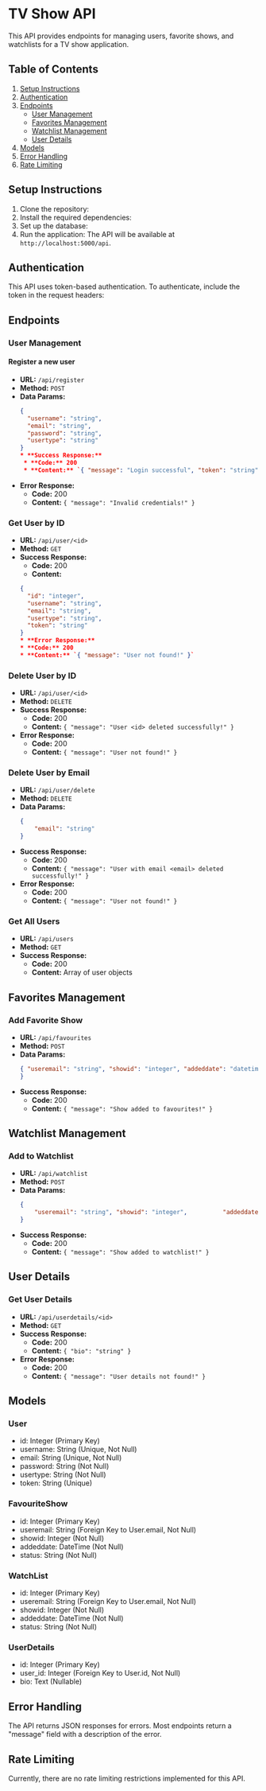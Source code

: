 # TV Show API

This API provides endpoints for managing users, favorite shows, and watchlists for a TV show application.

## Table of Contents
1. [Setup Instructions](#setup-instructions)
2. [Authentication](#authentication)
3. [Endpoints](#endpoints)
   - [User Management](#user-management)
   - [Favorites Management](#favorites-management)
   - [Watchlist Management](#watchlist-management)
   - [User Details](#user-details)
4. [Models](#models)
5. [Error Handling](#error-handling)
6. [Rate Limiting](#rate-limiting)

## Setup Instructions

1. Clone the repository:
2. Install the required dependencies:
3. Set up the database:
4. Run the application:
The API will be available at `http://localhost:5000/api`.

## Authentication

This API uses token-based authentication. To authenticate, include the token in the request headers:
## Endpoints

### User Management

#### Register a new user

- **URL:** `/api/register`
- **Method:** `POST`
- **Data Params:**
  ```json
  {
    "username": "string",
    "email": "string",
    "password": "string",
    "usertype": "string"
  }
  * **Success Response:**
   * **Code:** 200
   * **Content:** `{ "message": "Login successful", "token": "string" }`
* **Error Response:**
   * **Code:** 200
   * **Content:** `{ "message": "Invalid credentials!" }`

### Get User by ID
* **URL:** `/api/user/<id>`
* **Method:** `GET`
* **Success Response:**
   * **Code:** 200
   * **Content:**
   ```json
   { 
     "id": "integer", 
     "username": "string", 
     "email": "string", 
     "usertype": "string", 
     "token": "string" 
   }
   * **Error Response:**
   * **Code:** 200
   * **Content:** `{ "message": "User not found!" }`

### Delete User by ID
* **URL:** `/api/user/<id>`
* **Method:** `DELETE`
* **Success Response:**
   * **Code:** 200
   * **Content:** `{ "message": "User <id> deleted successfully!" }`
* **Error Response:**
   * **Code:** 200
   * **Content:** `{ "message": "User not found!" }`

### Delete User by Email
* **URL:** `/api/user/delete`
* **Method:** `DELETE`
* **Data Params:**
    ```json
    { 
        "email": "string" 
    }

* **Success Response:**
   * **Code:** 200
   * **Content:** `{ "message": "User with email <email> deleted successfully!" }`
* **Error Response:**
   * **Code:** 200
   * **Content:** `{ "message": "User not found!" }`

### Get All Users
* **URL:** `/api/users`
* **Method:** `GET`
* **Success Response:**
   * **Code:** 200
   * **Content:** Array of user objects

## Favorites Management

### Add Favorite Show
* **URL:** `/api/favourites`
* **Method:** `POST`
* **Data Params:**
    ```json
    { "useremail": "string", "showid": "integer", "addeddate": "datetime", "status": "string"
    }
* **Success Response:**
   * **Code:** 200
   * **Content:** `{ "message": "Show added to favourites!" }`

## Watchlist Management

### Add to Watchlist
* **URL:** `/api/watchlist`
* **Method:** `POST`
* **Data Params:**
    ```json
    {
        "useremail": "string", "showid": "integer",          "addeddate": "datetime", "status": "string"
    }
* **Success Response:**
   * **Code:** 200
   * **Content:** `{ "message": "Show added to watchlist!" }`

## User Details

### Get User Details
* **URL:** `/api/userdetails/<id>`
* **Method:** `GET`
* **Success Response:**
   * **Code:** 200
   * **Content:** `{ "bio": "string" }`
* **Error Response:**
   * **Code:** 200
   * **Content:** `{ "message": "User details not found!" }`

## Models

### User
* id: Integer (Primary Key)
* username: String (Unique, Not Null)
* email: String (Unique, Not Null)
* password: String (Not Null)
* usertype: String (Not Null)
* token: String (Unique)

### FavouriteShow
* id: Integer (Primary Key)
* useremail: String (Foreign Key to User.email, Not Null)
* showid: Integer (Not Null)
* addeddate: DateTime (Not Null)
* status: String (Not Null)

### WatchList
* id: Integer (Primary Key)
* useremail: String (Foreign Key to User.email, Not Null)
* showid: Integer (Not Null)
* addeddate: DateTime (Not Null)
* status: String (Not Null)

### UserDetails
* id: Integer (Primary Key)
* user_id: Integer (Foreign Key to User.id, Not Null)
* bio: Text (Nullable)

## Error Handling

The API returns JSON responses for errors. Most endpoints return a "message" field with a description of the error.

## Rate Limiting

Currently, there are no rate limiting restrictions implemented for this API.

